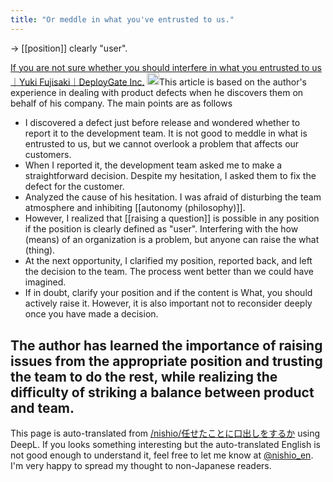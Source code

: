 ```yaml
---
title: "Or meddle in what you've entrusted to us."
---
```


→ [[position]] clearly "user".

[If you are not sure whether you should interfere in what you entrusted to us｜Yuki Fujisaki｜DeployGate Inc.](https://note.com/tnj/n/n2a6f17a54de5?sub_rt=share_h)
<img src='https://scrapbox.io/api/pages/nishio-en/claude/icon' alt='claude.icon' height="19.5"/>This article is based on the author's experience in dealing with product defects when he discovers them on behalf of his company.
The main points are as follows
- I discovered a defect just before release and wondered whether to report it to the development team. It is not good to meddle in what is entrusted to us, but we cannot overlook a problem that affects our customers.
- When I reported it, the development team asked me to make a straightforward decision. Despite my hesitation, I asked them to fix the defect for the customer.
- Analyzed the cause of his hesitation. I was afraid of disturbing the team atmosphere and inhibiting [[autonomy (philosophy)]].
- However, I realized that [[raising a question]] is possible in any position if the position is clearly defined as "user". Interfering with the how (means) of an organization is a problem, but anyone can raise the what (thing).
- At the next opportunity, I clarified my position, reported back, and left the decision to the team. The process went better than we could have imagined.
- If in doubt, clarify your position and if the content is What, you should actively raise it. However, it is also important not to reconsider deeply once you have made a decision.

The author has learned the importance of raising issues from the appropriate position and trusting the team to do the rest, while realizing the difficulty of striking a balance between product and team.
---
This page is auto-translated from [/nishio/任せたことに口出しをするか](https://scrapbox.io/nishio/任せたことに口出しをするか) using DeepL. If you looks something interesting but the auto-translated English is not good enough to understand it, feel free to let me know at [@nishio_en](https://twitter.com/nishio_en). I'm very happy to spread my thought to non-Japanese readers.